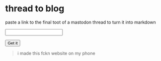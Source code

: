 # thread to blog

paste a link to the final toot of a mastodon thread to turn it into markdown

<input id="putit" type="text" />

<button id="getem">Get it</button>

> i made this fckn website on my phone

<script>
const butt = document.querySelector("#getem")
const putt = document.querySelector("#putit")

butt.addEventListener("click", handleButt)

async function handleButt() {
const url = putt.value || "https://mas.to/@TodePond/115014625438544515"

const parts = url.split("/")
const conts = []

let id = parts.at(-1)

while(id) {
document.body.append(`toot: ${id}`)
document.body.append(document.createElement("br"))
const reqUrl = `https://mas.to/api/v1/statuses/${id}`

const res = await fetch(reqUrl)
const json = await res.json()

const content = json.content.slice
conts.unshift(content)
const replyTo = json.in_reply_to_id
id = replyTo
}

const texts = []
document.body.append(document.createElement("br"))
for(const c of conts){
const div = document.createElement("div")
document.body.append(div)
div.innerHTML = c
texts.push(div.textContent)
}

const text = texts.join("\n\n")
navigator.clipboard.writeText(text)
document.body.append("copied")
}
</script> 
